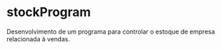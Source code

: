 # stockProgram
Desenvolvimento de um programa para controlar o estoque de empresa relacionada à vendas.
